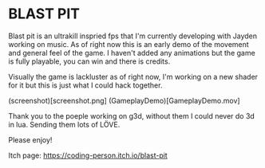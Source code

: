 # BLAST PIT
Blast pit is an ultrakill inspried fps that I'm currently developing with Jayden working on music. As of right now this is an early demo of the movement and general feel of the game. I haven't added any animations but the game is fully playable, you can win and there is credits.

Visually the game is lackluster as of right now, I'm working on a new shader for it but this is just what I could hack together.

(screenshot)[screenshot.png]
(GameplayDemo)[GameplayDemo.mov]

Thank you to the poeple working on g3d, without them I could never do 3d in lua. Sending them lots of LÖVE.

Please enjoy!

Itch page:
https://coding-person.itch.io/blast-pit